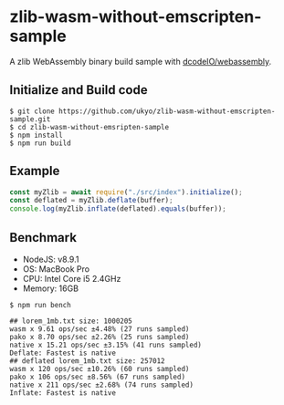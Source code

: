 # zlib-wasm-without-emscripten-sample

A zlib WebAssembly binary build sample with [dcodeIO/webassembly](https://github.com/dcodeIO/webassembly).

## Initialize and Build code

```
$ git clone https://github.com/ukyo/zlib-wasm-without-emscripten-sample.git
$ cd zlib-wasm-without-emsripten-sample
$ npm install
$ npm run build
``` 

## Example

```js
const myZlib = await require("./src/index").initialize();
const deflated = myZlib.deflate(buffer);
console.log(myZlib.inflate(deflated).equals(buffer));
```

## Benchmark

* NodeJS: v8.9.1
* OS: MacBook Pro
* CPU: Intel Core i5 2.4GHz 
* Memory: 16GB

```
$ npm run bench

## lorem_1mb.txt size: 1000205
wasm x 9.61 ops/sec ±4.48% (27 runs sampled)
pako x 8.70 ops/sec ±2.26% (25 runs sampled)
native x 15.21 ops/sec ±3.15% (41 runs sampled)
Deflate: Fastest is native
## deflated lorem_1mb.txt size: 257012
wasm x 120 ops/sec ±10.26% (60 runs sampled)
pako x 106 ops/sec ±8.56% (67 runs sampled)
native x 211 ops/sec ±2.68% (74 runs sampled)
Inflate: Fastest is native
```
